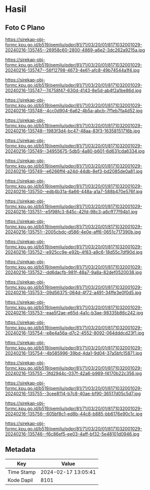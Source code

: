# Hasil

## Foto C Plano

https://sirekap-obj-formc.kpu.go.id/b519/pemilu/pdpr/81/71/03/20/01/8171032001029-20240216-135745--26958c60-2800-4869-a6e2-3dc262a9215a.jpg

https://sirekap-obj-formc.kpu.go.id/b519/pemilu/pdpr/81/71/03/20/01/8171032001029-20240216-135747--56f12798-4673-4e61-afc8-49b74544a1f4.jpg

https://sirekap-obj-formc.kpu.go.id/b519/pemilu/pdpr/81/71/03/20/01/8171032001029-20240216-135747--74758f47-630d-4143-8e5d-ab4f2a1be86d.jpg

https://sirekap-obj-formc.kpu.go.id/b519/pemilu/pdpr/81/71/03/20/01/8171032001029-20240216-135748--4cc0d904-6a62-4b5a-abcb-7f1eb7fa4d52.jpg

https://sirekap-obj-formc.kpu.go.id/b519/pemilu/pdpr/81/71/03/20/01/8171032001029-20240216-135748--1983f3d4-bc47-48aa-83f3-16358151716b.jpg

https://sirekap-obj-formc.kpu.go.id/b519/pemilu/pdpr/81/71/03/20/01/8171032001029-20240216-135749--34955675-5db5-4a80-b601-6d631cda6334.jpg

https://sirekap-obj-formc.kpu.go.id/b519/pemilu/pdpr/81/71/03/20/01/8171032001029-20240216-135749--e6266ff4-a24d-44db-8ef3-bd2085de0a81.jpg

https://sirekap-obj-formc.kpu.go.id/b519/pemilu/pdpr/81/71/03/20/01/8171032001029-20240216-135750--edb4b31a-6a66-448a-a1a7-588b470e576f.jpg

https://sirekap-obj-formc.kpu.go.id/b519/pemilu/pdpr/81/71/03/20/01/8171032001029-20240216-135751--e5f98fc3-845c-42fd-98c3-a6cff77f94b1.jpg

https://sirekap-obj-formc.kpu.go.id/b519/pemilu/pdpr/81/71/03/20/01/8171032001029-20240216-135751--2005cbdc-d586-4e0e-aff6-0651c717390b.jpg

https://sirekap-obj-formc.kpu.go.id/b519/pemilu/pdpr/81/71/03/20/01/8171032001029-20240216-135752--e925cc9e-e92b-4f83-a9c6-18d55c7df90d.jpg

https://sirekap-obj-formc.kpu.go.id/b519/pemilu/pdpr/81/71/03/20/01/8171032001029-20240216-135752--dd6dacfb-981f-48a7-9a8a-82def0520038.jpg

https://sirekap-obj-formc.kpu.go.id/b519/pemilu/pdpr/81/71/03/20/01/8171032001029-20240216-135753--09d56375-064d-4f72-a491-34ffe3e0f0d5.jpg

https://sirekap-obj-formc.kpu.go.id/b519/pemilu/pdpr/81/71/03/20/01/8171032001029-20240216-135753--eaa5f2ae-e65d-4a1c-b3ae-98335b86c242.jpg

https://sirekap-obj-formc.kpu.go.id/b519/pemilu/pdpr/81/71/03/20/01/8171032001029-20240216-135754--e8e4a56a-d7c2-4552-8092-064dddcd23f1.jpg

https://sirekap-obj-formc.kpu.go.id/b519/pemilu/pdpr/81/71/03/20/01/8171032001029-20240216-135754--4b585996-39bd-4da1-9d04-37a5bfc15871.jpg

https://sirekap-obj-formc.kpu.go.id/b519/pemilu/pdpr/81/71/03/20/01/8171032001029-20240216-135755--3fd2944c-037f-42a6-b989-f4170b22c356.jpg

https://sirekap-obj-formc.kpu.go.id/b519/pemilu/pdpr/81/71/03/20/01/8171032001029-20240216-135755--3cee8114-b7c8-40ae-bf90-36517d05c5d7.jpg

https://sirekap-obj-formc.kpu.go.id/b519/pemilu/pdpr/81/71/03/20/01/8171032001029-20240216-135756--605bf8c1-ed8b-44c8-b885-bb6176e90c1c.jpg

https://sirekap-obj-formc.kpu.go.id/b519/pemilu/pdpr/81/71/03/20/01/8171032001029-20240216-135746--f6c86ef5-ee03-4aff-bf32-5e48101d0946.jpg


## Metadata

| Key        | Value               |
| ---------- | ------------------- |
| Time Stamp | 2024-02-17 13:05:41 |
| Kode Dapil | 8101                |



